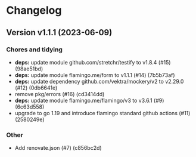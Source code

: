 # Changelog

## Version v1.1.1 (2023-06-09)

### Chores and tidying

- **deps:** update module github.com/stretchr/testify to v1.8.4 (#15) (98ae51bd)
- **deps:** update module flamingo.me/form to v1.1.1 (#14) (7b5b73af)
- **deps:** update dependency github.com/vektra/mockery/v2 to v2.29.0 (#12) (0db6641e)
- remove pkg/errors (#16) (cd3414dd)
- **deps:** update module flamingo.me/flamingo/v3 to v3.6.1 (#9) (6c63d558)
- upgrade to go 1.19 and introduce flamingo standard github actions (#11) (2580249e)

### Other

- Add renovate.json (#7) (c856bc2d)

